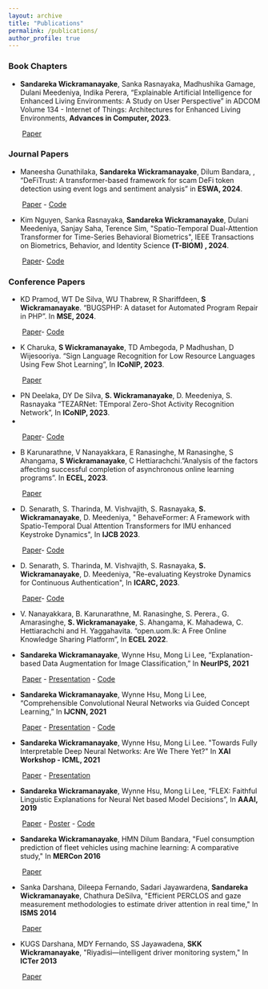 ```yaml
---
layout: archive
title: "Publications"
permalink: /publications/
author_profile: true
---
```

### Book Chapters
*	**Sandareka Wickramanayake**, Sanka Rasnayaka, Madhushika Gamage, Dulani Meedeniya, Indika Perera, “Explainable Artificial Intelligence for Enhanced Living Environments: A Study on User Perspective” in ADCOM Volume 134 - Internet of Things: Architectures for Enhanced Living Environments, **Advances in Computer, 2023**.

&nbsp;&nbsp;&nbsp;&nbsp;&nbsp;&nbsp; [Paper](https://www.sciencedirect.com/science/article/abs/pii/S0065245823000773)

### Journal Papers
*	Maneesha Gunathilaka, **Sandareka Wickramanayake**, Dilum Bandara, , “DeFiTrust: A transformer-based framework for scam DeFi token detection using event logs and sentiment analysis” in **ESWA, 2024**.

&nbsp;&nbsp;&nbsp;&nbsp;&nbsp;&nbsp; [Paper](https://www.sciencedirect.com/science/article/abs/pii/S0957417424007796) - [Code](https://github.com/mdgunathilaka/DeFi_Trust)

*	Kim Nguyen, Sanka Rasnayaka, **Sandareka Wickramanayake**, Dulani Meedeniya, Sanjay Saha, Terence Sim, "Spatio-Temporal Dual-Attention Transformer for Time-Series Behavioral Biometrics", IEEE Transactions on Biometrics, Behavior, and Identity Science **(T-BIOM) , 2024**.

&nbsp;&nbsp;&nbsp;&nbsp;&nbsp;&nbsp; [Paper](https://ieeexplore.ieee.org/document/10510407)- [Code](https://github.com/nganntk/BehaveFormer)

### Conference Papers
*	KD Pramod, WT De Silva, WU Thabrew, R Shariffdeen, **S Wickramanayake**. “BUGSPHP: A dataset for Automated Program Repair in PHP”. In **MSE, 2024**.

&nbsp;&nbsp;&nbsp;&nbsp;&nbsp;&nbsp; [Paper](https://dl.acm.org/doi/10.1145/3643991.3644878)- [Code](https://github.com/EmInReLab/bugsPHP)

*	K Charuka, **S Wickramanayake**, TD Ambegoda, P Madhushan, D Wijesooriya. “Sign Language Recognition for Low Resource Languages Using Few Shot Learning”, In **ICoNIP, 2023**.

&nbsp;&nbsp;&nbsp;&nbsp;&nbsp;&nbsp; [Paper](https://link.springer.com/chapter/10.1007/978-981-99-8141-0_16)

*	PN Deelaka, DY De Silva, **S. Wickramanayake**, D. Meedeniya, S. Rasnayaka “TEZARNet: TEmporal Zero-Shot Activity Recognition Network”, In **ICoNIP, 2023**.
*	
&nbsp;&nbsp;&nbsp;&nbsp;&nbsp;&nbsp; [Paper](https://link.springer.com/chapter/10.1007/978-981-99-8184-7_34)- [Code](https://github.com/nipdep/TEZARNet)

*	B Karunarathne, V Nanayakkara, E Ranasinghe, M Ranasinghe, S Ahangama, **S Wickramanayake**, C Hettiarachchi.”Analysis of the factors affecting successful completion of asynchronous online learning programs”. In **ECEL, 2023**.

&nbsp;&nbsp;&nbsp;&nbsp;&nbsp;&nbsp; [Paper](https://papers.academic-conferences.org/index.php/ecel/article/view/1806)

*	D. Senarath, S. Tharinda, M. Vishvajith, S. Rasnayaka, **S. Wickramanayake**, D. Meedeniya, " BehaveFormer: A Framework with Spatio-Temporal Dual Attention Transformers for IMU enhanced Keystroke Dynamics", In **IJCB 2023**.

&nbsp;&nbsp;&nbsp;&nbsp;&nbsp;&nbsp; [Paper](https://ieeexplore.ieee.org/document/10448997)- [Code](https://github.com/DilshanSenarath/BehaveFormer)

*	D. Senarath, S. Tharinda, M. Vishvajith, S. Rasnayaka, **S. Wickramanayake**, D. Meedeniya, "Re-evaluating Keystroke Dynamics for Continuous Authentication", In **ICARC, 2023**.

&nbsp;&nbsp;&nbsp;&nbsp;&nbsp;&nbsp; [Paper](https://ieeexplore.ieee.org/document/10145743)- [Code](https://github.com/DilshanSenarath/BehaveFormer)

*	V. Nanayakkara, B. Karunarathne, M. Ranasinghe, S. Perera., G. Amarasinghe, **S. Wickramanayake**, S. Ahangama, K. Mahadewa, C. Hettiarachchi and H. Yaggahavita. “open.uom.lk: A Free Online Knowledge Sharing Platform”, In **ECEL 2022**.

*	**Sandareka Wickramanayake**, Wynne Hsu, Mong Li Lee, “Explanation-based Data Augmentation for Image Classification,” In **NeurIPS, 2021**
	
&nbsp;&nbsp;&nbsp;&nbsp;&nbsp;&nbsp; [Paper](https://papers.nips.cc/paper/2021/hash/af3b6a54e9e9338abc54258e3406e485-Abstract.html) - [Presentation](https://recorder-v3.slideslive.com/#/share?share=52116&s=f0a2aefc-b9e7-4a1b-94f7-89d01c0021b6) - [Code](https://www.github.com/sandareka/BRACE)

*	**Sandareka Wickramanayake**, Wynne Hsu, Mong Li Lee, “Comprehensible Convolutional Neural Networks via Guided Concept Learning,” In **IJCNN, 2021**

&nbsp;&nbsp;&nbsp;&nbsp;&nbsp;&nbsp; [Paper](https://ieeexplore.ieee.org/document/9534269) - [Presentation](https://www.youtube.com/watch?v=vK4vti_pUMg&t=40s) - [Code](https://www.github.com/sandareka/CCNN)
*	**Sandareka Wickramanayake**, Wynne Hsu, Mong Li Lee. "Towards Fully Interpretable Deep Neural Networks: Are We There Yet?" In **XAI Workshop - ICML, 2021**

&nbsp;&nbsp;&nbsp;&nbsp;&nbsp;&nbsp; [Paper](https://arxiv.org/abs/2106.13164) - [Presentation](https://www.youtube.com/watch?v=KI7qsGNc9sM&t=1s)
*	**Sandareka Wickramanayake**, Wynne Hsu, Mong Li Lee, “FLEX: Faithful Linguistic Explanations for Neural Net based Model Decisions”, In **AAAI, 2019**

&nbsp;&nbsp;&nbsp;&nbsp;&nbsp;&nbsp; [Paper](https://ojs.aaai.org//index.php/AAAI/article/view/4100) - [Poster](/images/Poster-22Jan.pdf) - [Code](https://www.github.com/sandareka/FLEX) 

* **Sandareka Wickramanayake**, HMN Dilum Bandara, "Fuel consumption prediction of fleet vehicles using machine learning: A comparative study," In **MERCon 2016**

&nbsp;&nbsp;&nbsp;&nbsp;&nbsp;&nbsp; [Paper](https://ieeexplore.ieee.org/abstract/document/7480121)

* Sanka Darshana, Dileepa Fernando, Sadari Jayawardena, **Sandareka Wickramanayake**, Chathura DeSilva, "Efficient PERCLOS and gaze measurement methodologies to estimate driver attention in real time," In **ISMS 2014**

&nbsp;&nbsp;&nbsp;&nbsp;&nbsp;&nbsp; [Paper](https://ieeexplore.ieee.org/abstract/document/7280923)

* KUGS Darshana, MDY Fernando, SS Jayawadena, **SKK Wickramanayake**,  "Riyadisi—intelligent driver monitoring system," In **ICTer 2013**

&nbsp;&nbsp;&nbsp;&nbsp;&nbsp;&nbsp; [Paper](https://ieeexplore.ieee.org/abstract/document/6761200)

